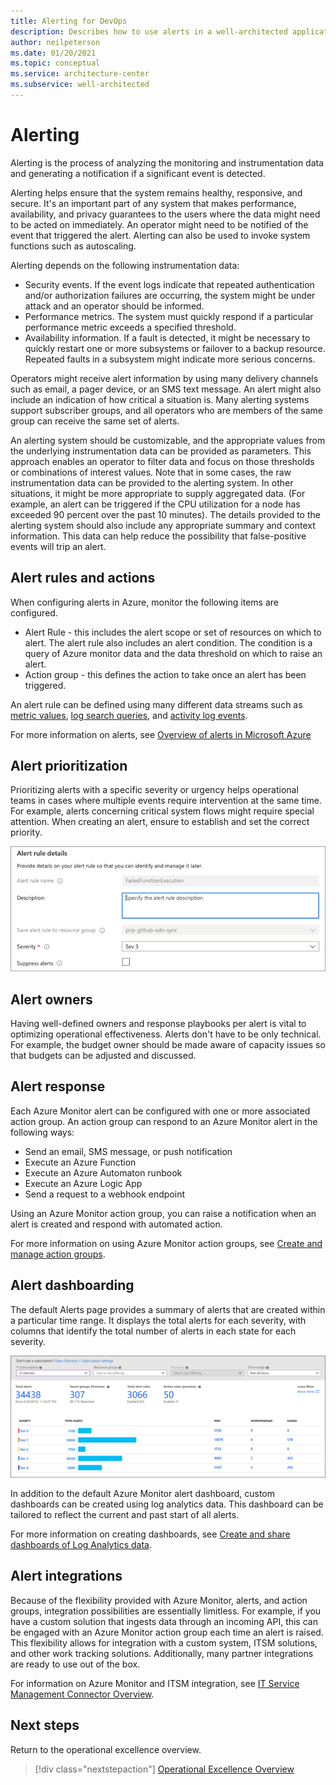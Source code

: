 ```yaml
---
title: Alerting for DevOps
description: Describes how to use alerts in a well-architected application.
author: neilpeterson
ms.date: 01/20/2021
ms.topic: conceptual
ms.service: architecture-center
ms.subservice: well-architected
---
```


# Alerting

Alerting is the process of analyzing the monitoring and instrumentation data and generating a notification if a significant event is detected.

Alerting helps ensure that the system remains healthy, responsive, and secure. It's an important part of any system that makes performance, availability, and privacy guarantees to the users where the data might need to be acted on immediately. An operator might need to be notified of the event that triggered the alert. Alerting can also be used to invoke system functions such as autoscaling.

Alerting depends on the following instrumentation data:

- Security events. If the event logs indicate that repeated authentication and/or authorization failures are occurring, the system might be under attack and an operator should be informed.
- Performance metrics. The system must quickly respond if a particular performance metric exceeds a specified threshold.
- Availability information. If a fault is detected, it might be necessary to quickly restart one or more subsystems or failover to a backup resource. Repeated faults in a subsystem might indicate more serious concerns.

Operators might receive alert information by using many delivery channels such as email, a pager device, or an SMS text message. An alert might also include an indication of how critical a situation is. Many alerting systems support subscriber groups, and all operators who are members of the same group can receive the same set of alerts.

An alerting system should be customizable, and the appropriate values from the underlying instrumentation data can be provided as parameters. This approach enables an operator to filter data and focus on those thresholds or combinations of interest values. Note that in some cases, the raw instrumentation data can be provided to the alerting system. In other situations, it might be more appropriate to supply aggregated data. (For example, an alert can be triggered if the CPU utilization for a node has exceeded 90 percent over the past 10 minutes). The details provided to the alerting system should also include any appropriate summary and context information. This data can help reduce the possibility that false-positive events will trip an alert.

## Alert rules and actions

When configuring alerts in Azure, monitor the following items are configured.

- Alert Rule - this includes the alert scope or set of resources on which to alert. The alert rule also includes an alert condition. The condition is a query of Azure monitor data and the data threshold on which to raise an alert.
- Action group - this defines the action to take once an alert has been triggered.

An alert rule can be defined using many different data streams such as [metric values](https://docs.microsoft.com/azure/azure-monitor/platform/alerts-metric-overview), [log search queries](https://docs.microsoft.com/azure/azure-monitor/platform/alerts-unified-log), and [activity log events](https://docs.microsoft.com/azure/azure-monitor/platform/activity-log-alerts).

For more information on alerts, see [Overview of alerts in Microsoft Azure](https://docs.microsoft.com/azure/azure-monitor/platform/alerts-overview)

## Alert prioritization

Prioritizing alerts with a specific severity or urgency helps operational teams in cases where multiple events require intervention at the same time. For example, alerts concerning critical system flows might require special attention. When creating an alert, ensure to establish and set the correct priority.

![Azure Monitor alert severity as seen in the Azure portal.](../_images/devops/alert-severity.png)

## Alert owners

Having well-defined owners and response playbooks per alert is vital to optimizing operational effectiveness. Alerts don't have to be only technical. For example, the budget owner should be made aware of capacity issues so that budgets can be adjusted and discussed.

## Alert response

Each Azure Monitor alert can be configured with one or more associated action group. An action group can respond to an Azure Monitor alert in the following ways:

- Send an email, SMS message, or push notification
- Execute an Azure Function
- Execute an Azure Automaton runbook
- Execute an Azure Logic App
- Send a request to a webhook endpoint

Using an Azure Monitor action group, you can raise a notification when an alert is created and respond with automated action.

For more information on using Azure Monitor action groups, see [Create and manage action groups](https://docs.microsoft.com/azure/azure-monitor/platform/action-groups).

## Alert dashboarding

The default Alerts page provides a summary of alerts that are created within a particular time range. It displays the total alerts for each severity, with columns that identify the total number of alerts in each state for each severity.

![Azure Monitor alert dashboard as seen in the Azure portal.](../_images/devops/alerts-dash.png)

In addition to the default Azure Monitor alert dashboard, custom dashboards can be created using log analytics data. This dashboard can be tailored to reflect the current and past start of all alerts.

For more information on creating dashboards, see [Create and share dashboards of Log Analytics data](https://docs.microsoft.com/azure/azure-monitor/learn/tutorial-logs-dashboards).

## Alert integrations

Because of the flexibility provided with Azure Monitor, alerts, and action groups, integration possibilities are essentially limitless. For example, if you have a custom solution that ingests data through an incoming API, this can be engaged with an Azure Monitor action group each time an alert is raised. This flexibility allows for integration with a custom system, ITSM solutions, and other work tracking solutions. Additionally, many partner integrations are ready to use out of the box.

For information on Azure Monitor and ITSM integration, see [IT Service Management Connector Overview](https://docs.microsoft.com/azure/azure-monitor/platform/itsmc-overview).

## Next steps

Return to the operational excellence overview.

> [!div class="nextstepaction"]
> [Operational Excellence Overview](./overview.md)
